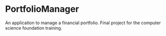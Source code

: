 # PortfolioManager
An application to manage a financial portfolio. 
Final project for the computer science foundation training.
